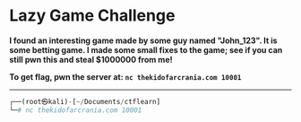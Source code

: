 # Lazy Game Challenge

**I found an interesting game made by some guy named "John_123". It is some betting game. I made some small fixes to the game; see if you can still pwn this and steal $1000000 from me!**

**To get flag, pwn the server at: `nc thekidofarcrania.com 10001`**

---


```python
┌──(root㉿kali)-[~/Documents/ctflearn]
└─# nc thekidofarcrania.com 10001

```
